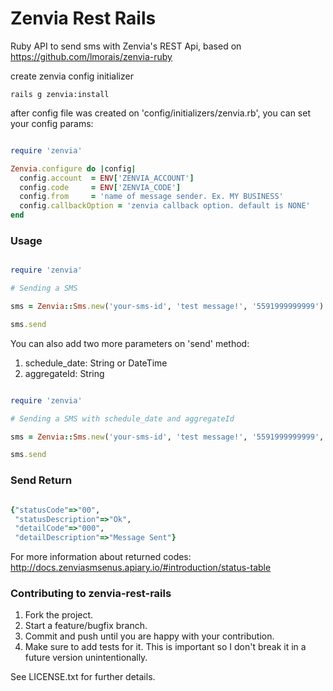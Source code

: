 # Zenvia Rest Rails

Ruby API to send sms with Zenvia's REST Api, based on https://github.com/lmorais/zenvia-ruby

create zenvia config initializer
```
rails g zenvia:install
```

after config file was created on 'config/initializers/zenvia.rb', you can set your config params:

```ruby

require 'zenvia'

Zenvia.configure do |config|
  config.account  = ENV['ZENVIA_ACCOUNT']
  config.code     = ENV['ZENVIA_CODE']
  config.from     = 'name of message sender. Ex. MY BUSINESS'
  config.callbackOption = 'zenvia callback option. default is NONE'
end

```

### Usage

```ruby

require 'zenvia'

# Sending a SMS

sms = Zenvia::Sms.new('your-sms-id', 'test message!', '5591999999999')

sms.send

```

You can also add two more parameters on 'send' method:

1. schedule_date: String or DateTime
2. aggregateId: String

```ruby

require 'zenvia'

# Sending a SMS with schedule_date and aggregateId

sms = Zenvia::Sms.new('your-sms-id', 'test message!', '5591999999999', '2016-11-22T18:13:00', '111')

sms.send

```

### Send Return

```ruby

{"statusCode"=>"00",
 "statusDescription"=>"Ok",
 "detailCode"=>"000",
 "detailDescription"=>"Message Sent"}

```

For more information about returned codes: http://docs.zenviasmsenus.apiary.io/#introduction/status-table

### Contributing to zenvia-rest-rails

1. Fork the project.
2. Start a feature/bugfix branch.
3. Commit and push until you are happy with your contribution.
4. Make sure to add tests for it. This is important so I don't break it in a future version unintentionally.


See LICENSE.txt for further details.
